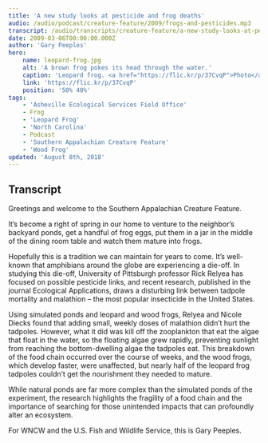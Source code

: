 ```yaml
---
title: 'A new study looks at pesticide and frog deaths'
audio: /audio/podcast/creature-feature/2009/frogs-and-pesticides.mp3
transcript: /audio/transcripts/creature-feature/a-new-study-looks-at-pesticide-and-frog-deaths.pdf
date: 2009-03-06T00:00:00.000Z
author: 'Gary Peeples'
hero:
    name: leopard-frog.jpg
    alt: 'A brown frog pokes its head through the water.'
    caption: 'Leopard frog. <a href="https://flic.kr/p/37CvqP">Photo</a> by Jonathan Brenncke, CC BY-NC-ND 2.0.'
    link: 'https://flic.kr/p/37CvqP'
    position: '50% 40%'
tags:
    - 'Asheville Ecological Services Field Office'
    - Frog
    - 'Leopard Frog'
    - 'North Carolina'
    - Podcast
    - 'Southern Appalachian Creature Feature'
    - 'Wood Frog'
updated: 'August 8th, 2018'
---
```


## Transcript

Greetings and welcome to the Southern Appalachian Creature Feature.

It’s become a right of spring in our home to venture to the neighbor’s backyard ponds, get a handful of frog eggs, put them in a jar in the middle of the dining room table and watch them mature into frogs.

Hopefully this is a tradition we can maintain for years to come. It’s well-known that amphibians around the globe are experiencing a die-off. In studying this die-off, University of Pittsburgh professor Rick Relyea has focused on possible pesticide links, and recent research, published in the journal Ecological Applications, draws a disturbing link between tadpole mortality and malathion – the most popular insecticide in the United States.

Using simulated ponds and leopard and wood frogs, Relyea and Nicole Diecks found that adding small, weekly doses of malathion didn’t hurt the tadpoles. However, what it did was kill off the zooplankton that eat the algae that float in the water, so the floating algae grew rapidly, preventing sunlight from reaching the bottom-dwelling algae the tadpoles eat. This breakdown of the food chain occurred over the course of weeks, and the wood frogs, which develop faster, were unaffected, but nearly half of the leopard frog tadpoles couldn’t get the nourishment they needed to mature.

While natural ponds are far more complex than the simulated ponds of the experiment, the research highlights the fragility of a food chain and the importance of searching for those unintended impacts that can profoundly alter an ecosystem.

For WNCW and the U.S. Fish and Wildlife Service, this is Gary Peeples.